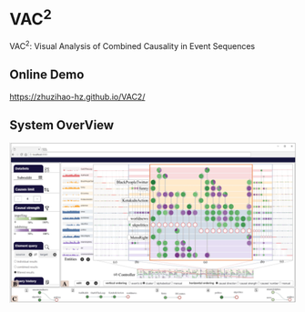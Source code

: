# VAC<sup>2</sup>
VAC<sup>2</sup>: Visual Analysis of Combined Causality in Event Sequences

## Online Demo

https://zhuzihao-hz.github.io/VAC2/

## System OverView

![](figure/overview.jpg)
